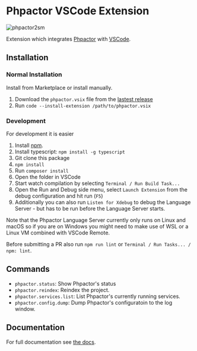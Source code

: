 # Phpactor VSCode Extension

![phpactor2sm](https://user-images.githubusercontent.com/530801/27995098-82e72c4c-64c0-11e7-96d2-f549c711ca8b.png)

Extension which integrates [Phpactor](https://github.com/phpactor/phpactor)
with [VSCode](https://github.com/neoclide/coc.nvim).

## Installation

### Normal Installation

Install from Marketplace or install manually.

1. Download the `phpactor.vsix` file from the [lastest release](https://github.com/phpactor/vscode-phpactor/releases/latest)
2. Run `code --install-extension /path/to/phpactor.vsix`

### Development

For development it is easier

1. Install [npm](https://www.npmjs.com/get-npm).
2. Install typescript: `npm install -g typescript`
3. Git clone this package
4. `npm install`
5. Run `composer install`
6. Open the folder in VSCode
7. Start watch compilation by selecting `Terminal / Run Build Task...`
8. Open the Run and Debug side menu, select `Launch Extension` from the debug configuration and hit run (`F5`)
9. Additionally you can also run `Listen for Xdebug` to debug the Language Server - but has to be run before the Language Server starts.

Note that the Phpactor Language Server currently only runs on Linux and macOS so if you are on Windows you might need to make use of WSL or a Linux VM combined with VSCode Remote.

Before submitting a PR also run `npm run lint` or `Terminal / Run Tasks... / npm: lint`.

## Commands

- `phpactor.status`: Show Phpactor's status
- `phpactor.reindex`: Reindex the project.
- `phpactor.services.list`: List Phpactor's currently running services.
- `phpactor.config.dump`: Dump Phpactor's configuratoin to the log window.

## Documentation

For full documentation see [the docs](https://phpactor.readthedocs.io/en/master/index.html).
